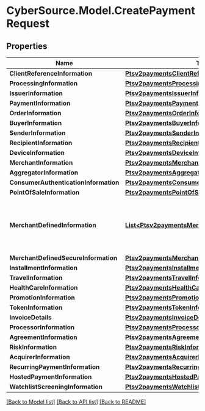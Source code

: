 # CyberSource.Model.CreatePaymentRequest
## Properties

Name | Type | Description | Notes
------------ | ------------- | ------------- | -------------
**ClientReferenceInformation** | [**Ptsv2paymentsClientReferenceInformation**](Ptsv2paymentsClientReferenceInformation.md) |  | [optional] 
**ProcessingInformation** | [**Ptsv2paymentsProcessingInformation**](Ptsv2paymentsProcessingInformation.md) |  | [optional] 
**IssuerInformation** | [**Ptsv2paymentsIssuerInformation**](Ptsv2paymentsIssuerInformation.md) |  | [optional] 
**PaymentInformation** | [**Ptsv2paymentsPaymentInformation**](Ptsv2paymentsPaymentInformation.md) |  | [optional] 
**OrderInformation** | [**Ptsv2paymentsOrderInformation**](Ptsv2paymentsOrderInformation.md) |  | [optional] 
**BuyerInformation** | [**Ptsv2paymentsBuyerInformation**](Ptsv2paymentsBuyerInformation.md) |  | [optional] 
**SenderInformation** | [**Ptsv2paymentsSenderInformation**](Ptsv2paymentsSenderInformation.md) |  | [optional] 
**RecipientInformation** | [**Ptsv2paymentsRecipientInformation**](Ptsv2paymentsRecipientInformation.md) |  | [optional] 
**DeviceInformation** | [**Ptsv2paymentsDeviceInformation**](Ptsv2paymentsDeviceInformation.md) |  | [optional] 
**MerchantInformation** | [**Ptsv2paymentsMerchantInformation**](Ptsv2paymentsMerchantInformation.md) |  | [optional] 
**AggregatorInformation** | [**Ptsv2paymentsAggregatorInformation**](Ptsv2paymentsAggregatorInformation.md) |  | [optional] 
**ConsumerAuthenticationInformation** | [**Ptsv2paymentsConsumerAuthenticationInformation**](Ptsv2paymentsConsumerAuthenticationInformation.md) |  | [optional] 
**PointOfSaleInformation** | [**Ptsv2paymentsPointOfSaleInformation**](Ptsv2paymentsPointOfSaleInformation.md) |  | [optional] 
**MerchantDefinedInformation** | [**List&lt;Ptsv2paymentsMerchantDefinedInformation&gt;**](Ptsv2paymentsMerchantDefinedInformation.md) | The object containing the custom data that the merchant defines.  | [optional] 
**MerchantDefinedSecureInformation** | [**Ptsv2paymentsMerchantDefinedSecureInformation**](Ptsv2paymentsMerchantDefinedSecureInformation.md) |  | [optional] 
**InstallmentInformation** | [**Ptsv2paymentsInstallmentInformation**](Ptsv2paymentsInstallmentInformation.md) |  | [optional] 
**TravelInformation** | [**Ptsv2paymentsTravelInformation**](Ptsv2paymentsTravelInformation.md) |  | [optional] 
**HealthCareInformation** | [**Ptsv2paymentsHealthCareInformation**](Ptsv2paymentsHealthCareInformation.md) |  | [optional] 
**PromotionInformation** | [**Ptsv2paymentsPromotionInformation**](Ptsv2paymentsPromotionInformation.md) |  | [optional] 
**TokenInformation** | [**Ptsv2paymentsTokenInformation**](Ptsv2paymentsTokenInformation.md) |  | [optional] 
**InvoiceDetails** | [**Ptsv2paymentsInvoiceDetails**](Ptsv2paymentsInvoiceDetails.md) |  | [optional] 
**ProcessorInformation** | [**Ptsv2paymentsProcessorInformation**](Ptsv2paymentsProcessorInformation.md) |  | [optional] 
**AgreementInformation** | [**Ptsv2paymentsAgreementInformation**](Ptsv2paymentsAgreementInformation.md) |  | [optional] 
**RiskInformation** | [**Ptsv2paymentsRiskInformation**](Ptsv2paymentsRiskInformation.md) |  | [optional] 
**AcquirerInformation** | [**Ptsv2paymentsAcquirerInformation**](Ptsv2paymentsAcquirerInformation.md) |  | [optional] 
**RecurringPaymentInformation** | [**Ptsv2paymentsRecurringPaymentInformation**](Ptsv2paymentsRecurringPaymentInformation.md) |  | [optional] 
**HostedPaymentInformation** | [**Ptsv2paymentsHostedPaymentInformation**](Ptsv2paymentsHostedPaymentInformation.md) |  | [optional] 
**WatchlistScreeningInformation** | [**Ptsv2paymentsWatchlistScreeningInformation**](Ptsv2paymentsWatchlistScreeningInformation.md) |  | [optional] 

[[Back to Model list]](../README.md#documentation-for-models) [[Back to API list]](../README.md#documentation-for-api-endpoints) [[Back to README]](../README.md)


